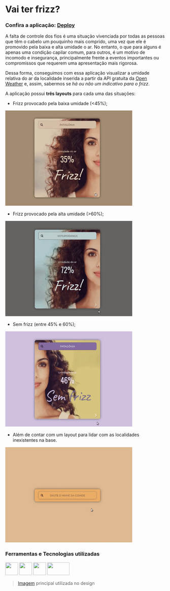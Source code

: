 # Vai ter frizz?

### Confira a aplicação: [Deploy](https://lealvesrs.github.io/frizz-humidity/)


A falta de controle dos fios é uma situação vivenciada por todas as pessoas que têm o cabelo um pouquinho mais comprido, uma vez que ele é promovido pela baixa e alta umidade o ar. No entanto, o que para alguns é apenas uma condição capilar comum, para outros, é um motivo de incomodo e insegurança, principalmente frente a eventos importantes ou compromissos que requerem uma apresentação mais rigorosa.

Dessa forma, conseguimos com essa aplicação visualizar a umidade relativa do ar da localidade inserida a partir da API gratuita da [Open Weather](https://openweathermap.org/) e, assim, sabermos se _há ou não um indicativo para o frizz_.

A aplicação possui **três layouts** para cada uma das situações:
- Frizz provocado pela baixa umidade (<45%);
<img src="gifs/baixa.gif" width="400" height="300" /> 

- Frizz provocado pela alta umidade (>60%);
<img src="gifs/alta.gif" width="400" height="300" /> 
 
- Sem frizz (entre 45% e 60%);
<img src="gifs/normal.gif" width="400" height="300" /> 


- Além de contar com um layout para lidar com as localidades inexistentes na base.
<img src="gifs/error.gif" width="400" height="300" /> 

### Ferramentas e Tecnologias utilizadas
<img src="https://cdn.jsdelivr.net/gh/devicons/devicon/icons/css3/css3-original.svg" width="40" height="40" />  <img src="https://cdn.jsdelivr.net/gh/devicons/devicon/icons/html5/html5-original.svg" width="40" height="40" />  <img src="https://cdn.jsdelivr.net/gh/devicons/devicon/icons/jquery/jquery-original.svg" width="40" height="40" /> <img src="https://openweathermap.org/themes/openweathermap/assets/img/logo_white_cropped.png" width="70" height="40" />
 
          
>  [Imagem](https://feirashop.com.br/beleza/frizz-em-dias-umido/) principal utilizada no design
